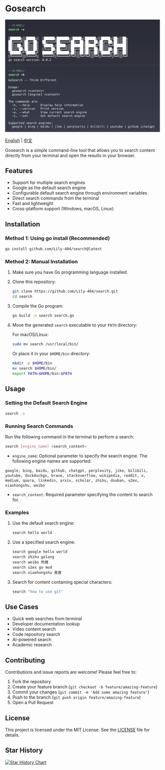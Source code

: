 # Gosearch

![1744819750767](images/README/info.png)

[English](README.md) | [中文](README_zh.md)

Gosearch is a simple command-line tool that allows you to search content directly from your terminal and open the results in your browser. 

## Features

- Support for multiple search engines
- Google as the default search engine
- Configurable default search engine through environment variables
- Direct search commands from the terminal
- Fast and lightweight
- Cross-platform support (Windows, macOS, Linux)

## Installation

### Method 1: Using go install (Recommended)

```bash
go install github.com/Lily-404/search@latest
```

### Method 2: Manual Installation

1. Make sure you have Go programming language installed.
2. Clone this repository:
   ```bash
   git clone https://github.com/Lily-404/search.git
   cd search
   ```
3. Compile the Go program:
   ```bash
   go build -o search search.go
   ```
4. Move the generated `search` executable to your `PATH` directory:

   For macOS/Linux:
   ```bash
   sudo mv search /usr/local/bin/
   ```

   Or place it in your `$HOME/bin` directory:
   ```bash
   mkdir -p $HOME/bin
   mv search $HOME/bin/
   export PATH=$HOME/bin:$PATH
   ```

## Usage

### Setting the Default Search Engine

```bash
search -s
```

### Running Search Commands

Run the following command in the terminal to perform a search:

```bash
search [engine_name] <search_content>
```

- `engine_name`:  Optional parameter to specify the search engine. The following engine names are supported:

```
google, bing, baidu, github, chatgpt, perplexity, jike, bilibili, youtube, duckduckgo, brave, stackoverflow, wikipedia, reddit, x, medium, quora, linkedin, arxiv, scholar, zhihu, douban, v2ex, xiaohongshu, weibo
```

- `search_content`: Required parameter specifying the content to search for.

### Examples

1. Use the default search engine:
   ```bash
   search hello world
   ```
2. Use a specified search engine:
   ```bash
   search google hello world
   search zhihu golang
   search weibo 热搜
   search v2ex go mod
   search xiaohongshu 美食
   ```
3. Search for content containing special characters:
   ```bash
   search "how to use git"
   ```


## Use Cases

- Quick web searches from terminal
- Developer documentation lookup
- Video content search
- Code repository search
- AI-powered search
- Academic research

## Contributing

Contributions and issue reports are welcome! Please feel free to:

1. Fork the repository
2. Create your feature branch (`git checkout -b feature/amazing-feature`)
3. Commit your changes (`git commit -m 'Add some amazing feature'`)
4. Push to the branch (`git push origin feature/amazing-feature`)
5. Open a Pull Request

## License

This project is licensed under the MIT License. See the [LICENSE](LICENSE) file for details.

## Star History

[![Star History Chart](https://api.star-history.com/svg?repos=Lily-404/search&type=Date)](https://star-history.com/#Lily-404/search&Date)
